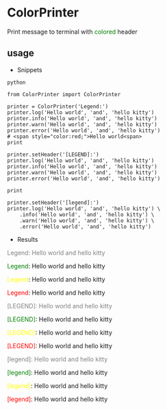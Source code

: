 # ColorPrinter
Print message to terminal with <span style="color:green;">colored</span> header

## usage
- Snippets

```
python

from ColorPrinter import ColorPrinter

printer = ColorPrinter('Legend:')
printer.log('Hello world', 'and', 'hello kitty')
printer.info('Hello world', 'and', 'hello kitty')
printer.warn('Hello world', 'and', 'hello kitty')
printer.error('Hello world', 'and', 'hello kitty')
# <span style="color:red;">Hello world<span>
print

printer.setHeader('[LEGEND]:')
printer.log('Hello world', 'and', 'hello kitty')
printer.info('Hello world', 'and', 'hello kitty')
printer.warn('Hello world', 'and', 'hello kitty')
printer.error('Hello world', 'and', 'hello kitty')

print

printer.setHeader('[legend]:')
printer.log('Hello world', 'and', 'hello kitty') \
    .info('Hello world', 'and', 'hello kitty') \
    .warn('Hello world', 'and', 'hello kitty') \
    .error('Hello world', 'and', 'hello kitty')

```

- Results

<span style="color:gray;">Legend: Hello world and hello kitty</span>

<span style="color:green;">Legend</span>: Hello world and hello kitty

<span style="color:yellow;">Legend</span>: Hello world and hello kitty

<span style="color:red;">Legend</span>: Hello world and hello kitty


<span style="color:gray;">[LEGEND]: Hello world and hello kitty<span>

<span style="color:green;">[LEGEND]</span>: Hello world and hello kitty

<span style="color:yellow;">[LEGEND]</span>: Hello world and hello kitty

<span style="color:red;">[LEGEND]</span>: Hello world and hello kitty


<span style="color:gray;">\[legend]: Hello world and hello kitty</span>

<span style="color:green;">[legend]</span>: Hello world and hello kitty

<span style="color:yellow;">[legend]</span>: Hello world and hello kitty

<span style="color:red;">[legend]</span>: Hello world and hello kitty
